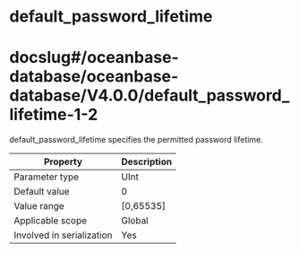 default_password_lifetime
==============================================
# docslug#/oceanbase-database/oceanbase-database/V4.0.0/default_password_lifetime-1-2
default_password_lifetime specifies the permitted password lifetime.


| **Property** | **Description** |
|---------|-------------|
| Parameter type | UInt |
| Default value | 0 |
| Value range | [0,65535] |
| Applicable scope | Global |
| Involved in serialization | Yes |


